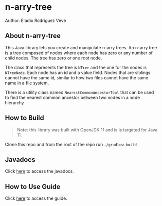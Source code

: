 # n-arry-tree

Author: Eladio Rodriguez Veve

## About n-arry-tree

This Java library lets you create and manipulate n-arry trees. An n-arry tree is a tree composed of nodes where each node has zero or any number of child nodes. The tree has zero or one root node.

The class that represents the tree is `NTree` and the one for the nodes is `NTreeNode`.
Each node has an id and a value field. Nodes that are siblings cannot have the same id, similar to how two files cannot have the same name in a file system.

There is a utility class named `NearestCommonAncestorTool` that can be used to find the nearest common ancestor between two nodes in a
node hierarchy

## How to Build

> Note: this library was built with OpenJDK 11 and is is targeted for Java 11.

Clone this repo and from the root of the repo run `./gradlew build`

## Javadocs

Click [here](javadocs/index.html) to access the javadocs.

## How to Use Guide

Click [here](guide/guide.md) to access the guide.
